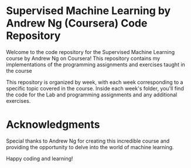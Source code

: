 # Supervised Machine Learning by Andrew Ng (Coursera) Code Repository
Welcome to the code repository for the Supervised Machine Learning course by Andrew Ng on Coursera! This repository contains my implementations of the programming assignments and exercises taught in the course

This repository is organized by week, with each week corresponding to a specific topic covered in the course. Inside each week's folder, you'll find the code for the Lab and programming assignments and any additional exercises.

# Acknowledgments
Special thanks to Andrew Ng for creating this incredible course and providing the opportunity to delve into the world of machine learning.

Happy coding and learning!
